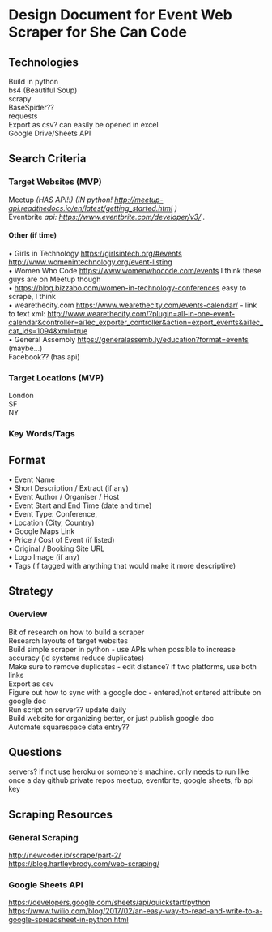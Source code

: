# Design Document for Event Web Scraper for She Can Code

## Technologies
Build in python   
bs4 (Beautiful Soup)  
scrapy  
  BaseSpider??  
requests  
Export as csv? can easily be opened in excel  
Google Drive/Sheets API  

## Search Criteria
### Target Websites (MVP)
Meetup _(HAS API!!)_ _(IN python! http://meetup-api.readthedocs.io/en/latest/getting_started.html )_  
Eventbrite _api: https://www.eventbrite.com/developer/v3/ ._  
#### Other (if time)
•	Girls in Technology https://girlsintech.org/#events http://www.womenintechnology.org/event-listing  
•	Women Who Code https://www.womenwhocode.com/events I think these guys are on Meetup though  
•	https://blog.bizzabo.com/women-in-technology-conferences easy to scrape, I think  
•	wearethecity.com https://www.wearethecity.com/events-calendar/ - link to text xml: http://www.wearethecity.com/?plugin=all-in-one-event-calendar&controller=ai1ec_exporter_controller&action=export_events&ai1ec_cat_ids=1094&xml=true  
•	General Assembly https://generalassemb.ly/education?format=events (maybe...)  
Facebook?? (has api)  
### Target Locations (MVP)
London  
SF  
NY  
### Key Words/Tags

## Format
•	Event Name  
•	Short Description / Extract (if any)  
•	Event Author / Organiser / Host  
•	Event Start and End Time (date and time)  
•	Event Type: Conference,  
•	Location (City, Country)  
•	Google Maps Link  
•	Price / Cost of Event (if listed)  
•	Original / Booking Site URL  
•	Logo Image (if any)  
•	Tags (if tagged with anything that would make it more descriptive)  

## Strategy
### Overview
Bit of research on how to build a scraper  
Research layouts of target websites  
Build simple scraper in python - use APIs when possible to increase accuracy (id systems reduce duplicates)  
Make sure to remove duplicates - edit distance? if two platforms, use both links  
Export as csv  
Figure out how to sync with a google doc - entered/not entered attribute on google doc  
Run script on server?? update daily  
Build website for organizing better, or just publish google doc  
Automate squarespace data entry??  


## Questions 
servers? if not use heroku or someone's machine. only needs to run like once a day
github private repos
meetup, eventbrite, google sheets, fb api key


## Scraping Resources
### General Scraping
http://newcoder.io/scrape/part-2/  
https://blog.hartleybrody.com/web-scraping/
### Google Sheets API
https://developers.google.com/sheets/api/quickstart/python  
https://www.twilio.com/blog/2017/02/an-easy-way-to-read-and-write-to-a-google-spreadsheet-in-python.html
